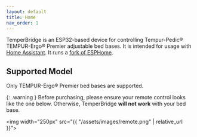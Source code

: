 ```yaml
---
layout: default
title: Home
nav_order: 1
---
```


TemperBridge is an ESP32-based device for controlling Tempur-Pedic® TEMPUR-Ergo® Premier
adjustable bed bases. It is intended for usage with <a href="https://www.home-assistant.io/" target="_blank">Home Assistant</a>. It 
runs a <a target="_blank" href="https://github.com/mostthingsweb/temperbridge-esphome/tree/cpl/temperbridge">fork of ESPHome</a>.

## Supported Model

Only TEMPUR-Ergo® Premier bed bases are supported. 

{: .warning }
Before purchasing, please ensure your remote control looks like the one below. Otherwise, TemperBridge **will not work**
with your bed base.

<img width="250px" src="{{ "/assets/images/remote.png" | relative_url }}">
